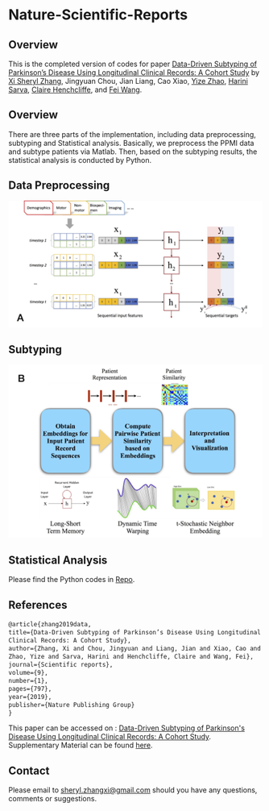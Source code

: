 # Nature-Scientific-Reports

## Overview
This is the completed version of codes for paper [Data-Driven Subtyping of Parkinson’s Disease Using Longitudinal Clinical Records: A Cohort Study](https://www.nature.com/articles/s41598-018-37545-z.pdf) by [Xi Sheryl Zhang](https://www.xi-zhang.net/), Jingyuan Chou, Jian Liang, Cao Xiao, [Yize Zhao](http://vivo.med.cornell.edu/display/cwid-yiz2013), [Harini Sarva](https://weillcornell.org/harini-sarva-md), [Claire Henchcliffe](https://weillcornell.org/chenchcliffe), and [Fei Wang](https://sites.google.com/site/feiwang03/).

## Overview
There are three parts of the implementation, including data preprocessing, subtyping and Statistical analysis. Basically, we preprocess the PPMI data and subtype patients via Matlab. Then, based on the subtyping results, the statistical analysis is conducted by Python.

## Data Preprocessing

<p align="center"><img src="figure/LSTM.jpg" alt="Illustration of our LSTM recurrent neural network" width="600"></p>


## Subtyping
<p align="center"><img src="figure/flowchart.jpg" alt=" Overall fow of the
proposed LSTM-based method" width="600"></p>

## Statistical Analysis
Please find the Python codes in [Repo](https://github.com/sheryl-ai/PPMI-Subtype-Analysis.git).

## References
```
@article{zhang2019data,
title={Data-Driven Subtyping of Parkinson’s Disease Using Longitudinal Clinical Records: A Cohort Study},
author={Zhang, Xi and Chou, Jingyuan and Liang, Jian and Xiao, Cao and Zhao, Yize and Sarva, Harini and Henchcliffe, Claire and Wang, Fei},
journal={Scientific reports},
volume={9},
number={1},
pages={797},
year={2019},
publisher={Nature Publishing Group}
}
```
This paper can be accessed on : [Data-Driven Subtyping of Parkinson's Disease Using Longitudinal Clinical Records: A Cohort Study](https://www.nature.com/articles/s41598-018-37545-z.pdf). Supplementary Material can be found [here](https://static-content.springer.com/esm/art%3A10.1038%2Fs41598-018-37545-z/MediaObjects/41598_2018_37545_MOESM1_ESM.pdf).


## Contact
Please email to [sheryl.zhangxi@gmail.com](mailto:sheryl.zhangxi@gmail.com) should you have any questions, comments or suggestions.
